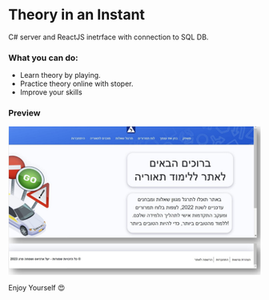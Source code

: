 # Theory in an Instant
C# server and ReactJS inetrface with connection to SQL DB.

### What you can do:
- Learn theory by playing.
- Practice theory online with stoper.
- Improve your skills

### Preview
![Home page](https://github.com/simchaFarag/theory-in-an-instant/blob/main/Screenshot%202024-07-23%20at%2015.46.45.png)


Enjoy Yourself 😍
